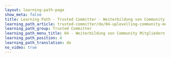 ```yaml
---
layout: learning-path-page
show_meta: false
title: Learning Path - Trusted Committer - Weiterbildung von Community Mitgliedern
learning_path_article: trusted-committer/de/04-uplevelling-community-members.asciidoc
learning_path_group: Trusted Committer
learning_path_menu_title: 04 - Weiterbildung von Community Mitgliedern
learning_path_position: 4
learning_path_translation: de
no_video: true
---
```

<!--- This file autogenerated from https://github.com/InnerSourceCommons/InnerSourceLearningPath/blob/master/scripts/generate_learning_path_markdown.js -->
